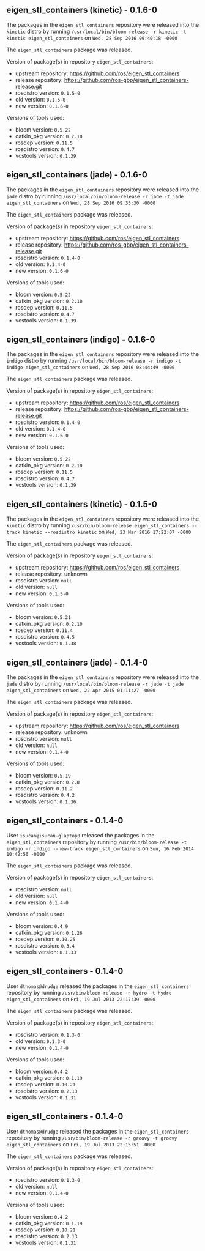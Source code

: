 ## eigen_stl_containers (kinetic) - 0.1.6-0

The packages in the `eigen_stl_containers` repository were released into the `kinetic` distro by running `/usr/local/bin/bloom-release -r kinetic -t kinetic eigen_stl_containers` on `Wed, 28 Sep 2016 09:40:18 -0000`

The `eigen_stl_containers` package was released.

Version of package(s) in repository `eigen_stl_containers`:

- upstream repository: https://github.com/ros/eigen_stl_containers
- release repository: https://github.com/ros-gbp/eigen_stl_containers-release.git
- rosdistro version: `0.1.5-0`
- old version: `0.1.5-0`
- new version: `0.1.6-0`

Versions of tools used:

- bloom version: `0.5.22`
- catkin_pkg version: `0.2.10`
- rosdep version: `0.11.5`
- rosdistro version: `0.4.7`
- vcstools version: `0.1.39`


## eigen_stl_containers (jade) - 0.1.6-0

The packages in the `eigen_stl_containers` repository were released into the `jade` distro by running `/usr/local/bin/bloom-release -r jade -t jade eigen_stl_containers` on `Wed, 28 Sep 2016 09:35:30 -0000`

The `eigen_stl_containers` package was released.

Version of package(s) in repository `eigen_stl_containers`:

- upstream repository: https://github.com/ros/eigen_stl_containers
- release repository: https://github.com/ros-gbp/eigen_stl_containers-release.git
- rosdistro version: `0.1.4-0`
- old version: `0.1.4-0`
- new version: `0.1.6-0`

Versions of tools used:

- bloom version: `0.5.22`
- catkin_pkg version: `0.2.10`
- rosdep version: `0.11.5`
- rosdistro version: `0.4.7`
- vcstools version: `0.1.39`


## eigen_stl_containers (indigo) - 0.1.6-0

The packages in the `eigen_stl_containers` repository were released into the `indigo` distro by running `/usr/local/bin/bloom-release -r indigo -t indigo eigen_stl_containers` on `Wed, 28 Sep 2016 08:44:49 -0000`

The `eigen_stl_containers` package was released.

Version of package(s) in repository `eigen_stl_containers`:

- upstream repository: https://github.com/ros/eigen_stl_containers
- release repository: https://github.com/ros-gbp/eigen_stl_containers-release.git
- rosdistro version: `0.1.4-0`
- old version: `0.1.4-0`
- new version: `0.1.6-0`

Versions of tools used:

- bloom version: `0.5.22`
- catkin_pkg version: `0.2.10`
- rosdep version: `0.11.5`
- rosdistro version: `0.4.7`
- vcstools version: `0.1.39`


## eigen_stl_containers (kinetic) - 0.1.5-0

The packages in the `eigen_stl_containers` repository were released into the `kinetic` distro by running `/usr/bin/bloom-release eigen_stl_containers --track kinetic --rosdistro kinetic` on `Wed, 23 Mar 2016 17:22:07 -0000`

The `eigen_stl_containers` package was released.

Version of package(s) in repository `eigen_stl_containers`:

- upstream repository: https://github.com/ros/eigen_stl_containers
- release repository: unknown
- rosdistro version: `null`
- old version: `null`
- new version: `0.1.5-0`

Versions of tools used:

- bloom version: `0.5.21`
- catkin_pkg version: `0.2.10`
- rosdep version: `0.11.4`
- rosdistro version: `0.4.5`
- vcstools version: `0.1.38`


## eigen_stl_containers (jade) - 0.1.4-0

The packages in the `eigen_stl_containers` repository were released into the `jade` distro by running `/usr/local/bin/bloom-release -r jade -t jade eigen_stl_containers` on `Wed, 22 Apr 2015 01:11:27 -0000`

The `eigen_stl_containers` package was released.

Version of package(s) in repository `eigen_stl_containers`:
- upstream repository: https://github.com/ros/eigen_stl_containers
- release repository: unknown
- rosdistro version: `null`
- old version: `null`
- new version: `0.1.4-0`

Versions of tools used:
- bloom version: `0.5.19`
- catkin_pkg version: `0.2.8`
- rosdep version: `0.11.2`
- rosdistro version: `0.4.2`
- vcstools version: `0.1.36`


## eigen_stl_containers - 0.1.4-0

User `isucan@isucan-glaptop0` released the packages in the `eigen_stl_containers` repository by running `/usr/bin/bloom-release -t indigo -r indigo --new-track eigen_stl_containers` on `Sun, 16 Feb 2014 10:42:56 -0000`

The `eigen_stl_containers` package was released.

Version of package(s) in repository `eigen_stl_containers`:
- rosdistro version: `null`
- old version: `null`
- new version: `0.1.4-0`

Versions of tools used:
- bloom version: `0.4.9`
- catkin_pkg version: `0.1.26`
- rosdep version: `0.10.25`
- rosdistro version: `0.3.4`
- vcstools version: `0.1.33`


## eigen_stl_containers - 0.1.4-0

User `dthomas@drudge` released the packages in the `eigen_stl_containers` repository by running `/usr/bin/bloom-release -r hydro -t hydro eigen_stl_containers` on `Fri, 19 Jul 2013 22:17:39 -0000`

The `eigen_stl_containers` package was released.

Version of package(s) in repository `eigen_stl_containers`:
- rosdistro version: `0.1.3-0`
- old version: `0.1.3-0`
- new version: `0.1.4-0`

Versions of tools used:
- bloom version: `0.4.2`
- catkin_pkg version: `0.1.19`
- rosdep version: `0.10.21`
- rosdistro version: `0.2.13`
- vcstools version: `0.1.31`


## eigen_stl_containers - 0.1.4-0

User `dthomas@drudge` released the packages in the `eigen_stl_containers` repository by running `/usr/bin/bloom-release -r groovy -t groovy eigen_stl_containers` on `Fri, 19 Jul 2013 22:15:51 -0000`

The `eigen_stl_containers` package was released.

Version of package(s) in repository `eigen_stl_containers`:
- rosdistro version: `0.1.3-0`
- old version: `null`
- new version: `0.1.4-0`

Versions of tools used:
- bloom version: `0.4.2`
- catkin_pkg version: `0.1.19`
- rosdep version: `0.10.21`
- rosdistro version: `0.2.13`
- vcstools version: `0.1.31`


